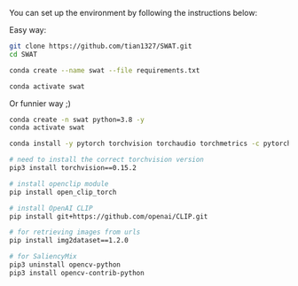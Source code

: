 You can set up the environment by following the instructions below:

Easy way:
```bash
git clone https://github.com/tian1327/SWAT.git 
cd SWAT

conda create --name swat --file requirements.txt

conda activate swat
```

Or funnier way ;)
```bash
conda create -n swat python=3.8 -y
conda activate swat

conda install -y pytorch torchvision torchaudio torchmetrics -c pytorch

# need to install the correct torchvision version
pip3 install torchvision==0.15.2

# install openclip module
pip install open_clip_torch

# install OpenAI CLIP
pip install git+https://github.com/openai/CLIP.git

# for retrieving images from urls
pip install img2dataset==1.2.0

# for SaliencyMix
pip3 uninstall opencv-python
pip3 install opencv-contrib-python

```